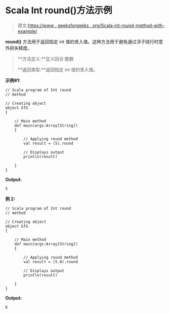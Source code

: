 # Scala Int round()方法示例

> 原文:[https://www . geeksforgeeks . org/Scala-int-round-method-with-example/](https://www.geeksforgeeks.org/scala-int-round-method-with-example/)

**round()** 方法用于返回指定 int 值的舍入值。这种方法用于避免通过浮子绕行时意外损失精度。

> **方法定义:**定义回合:整数
> 
> **返回类型:**返回指定 int 值的舍入值。

**示例#1:**

```
// Scala program of Int round
// method 

// Creating object 
object GfG 
{  

    // Main method 
    def main(args:Array[String]) 
    { 

        // Applying round method 
        val result = (5).round

        // Displays output 
        println(result) 

    } 
}  
```

**Output:**

```
5

```

**例 2:**

```
// Scala program of Int round
// method 

// Creating object 
object GfG 
{  

    // Main method 
    def main(args:Array[String]) 
    { 

        // Applying round method 
        val result = (5.8).round

        // Displays output 
        println(result) 

    } 
} 
```

**Output:**

```
6

```